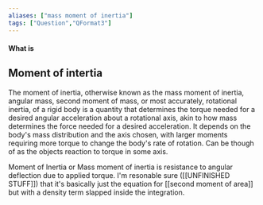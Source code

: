 ```yaml
---
aliases: ["mass moment of inertia"]
tags: ["Question","QFormat3"]
---
```


#### What is
## Moment of intertia
The moment of inertia, otherwise known as the mass moment of inertia, angular mass, second moment of mass, or most accurately, rotational inertia, of a rigid body is a quantity that determines the torque needed for a desired angular acceleration about a rotational axis, akin to how mass determines the force needed for a desired acceleration. It depends on the body's mass distribution and the axis chosen, with larger moments requiring more torque to change the body's rate of rotation.
Can be though of as the objects reaction to torque in some axis.


Moment of Inertia or Mass moment of inertia is resistance to angular deflection due to applied torque.
I'm resonable sure ([[UNFINISHED STUFF]]) that it's basically just the equation for [[second moment of area]] but with a density term slapped inside the integration.